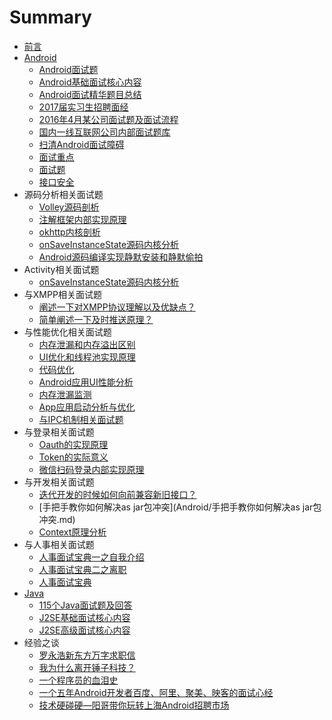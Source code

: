 # Summary

* [前言](README.md)
* [Android](Android/README.md)
  * [Android面试题](Android/Android面试题.md)
  * [Android基础面试核心内容](Android/Android基础面试核心内容.md)
  * [Android面试精华题目总结](Android/Android面试精华题目总结.md)
  * [2017届实习生招聘面经](Android/2017届实习生招聘面经.md)
  * [2016年4月某公司面试题及面试流程](Android/2016年4月某公司面试题及面试流程.md)
  * [国内一线互联网公司内部面试题库](Android/国内一线互联网公司内部面试题库.md)
  * [扫清Android面试障碍](Android/扫清Android面试障碍.md)
  * [面试重点](Android/面试重点.md)
  * [面试题](Android/面试题.md)
  * [接口安全](Android/接口安全.md)
* 源码分析相关面试题
  * [Volley源码剖析](Android/Volley源码剖析.md)
  * [注解框架内部实现原理](Android/注解框架内部实现原理.md)
  * [okhttp内核剖析](Android/okhttp内核剖析.md)
  * [onSaveInstanceState源码内核分析](Android/onSaveInstanceState源码内核分析.md)
  * [Android源码编译实现静默安装和静默偷拍](Android/Android源码编译实现静默安装和静默偷拍.md)
* Activity相关面试题
  * [onSaveInstanceState源码内核分析](Android/onSaveInstanceState源码内核分析.md)
* 与XMPP相关面试题
  * [阐述一下对XMPP协议理解以及优缺点？](Android/阐述一下对XMPP协议理解以及优缺点？.md)
  * [简单阐述一下及时推送原理？](Android/简单阐述一下及时推送原理？.md)
* 与性能优化相关面试题
  * [内存泄漏和内存溢出区别](Android/与性能优化相关试题一.md)
  * [UI优化和线程池实现原理](Android/与性能优化相关试题二.md)
  * [代码优化](Android/与性能优化相关试题三.md)
  * [Android应用UI性能分析](Android/Android应用UI性能分析.md)
  * [内存泄漏监测](Android/内存泄漏监测.md)
  * [App应用启动分析与优化](Android/App应用启动分析与优化.md)
  * [与IPC机制相关面试题](Android/与IPC机制相关面试题.md)
* 与登录相关面试题
  * [Oauth的实现原理](Android/Oauth的实现原理.md)
  * [Token的实际意义](Android/token的实际意义.md)
  * [微信扫码登录内部实现原理](Android/微信扫码登录内部实现原理.md)
* 与开发相关面试题
  * [迭代开发的时候如何向前兼容新旧接口？](Android/迭代开发的时候如何向前兼容新旧接口？.md)
  * [手把手教你如何解决as jar包冲突](Android/手把手教你如何解决as jar包冲突.md)
  * [Context原理分析](Android/Context原理分析.md)
* 与人事相关面试题
  * [人事面试宝典一之自我介绍](HR/人事面试宝典一之自我介绍.md)
  * [人事面试宝典二之离职](HR/人事面试宝典二之离职.md)
  * [人事面试宝典](HR/人事面试宝典.md)
* [Java](Java/README.md)
  * [115个Java面试题及回答](Java/115个Java面试题及回答.md)
  * [J2SE基础面试核心内容](Java/J2SE基础面试核心内容.md)
  * [J2SE高级面试核心内容](Java/J2SE高级面试核心内容.md)
* 经验之谈
  * [罗永浩新东方万字求职信](chapter1/罗永浩新东方万字求职信.md)
  * [我为什么离开锤子科技？](chapter1/我为什么离开锤子科技？.md)
  * [一个程序员的血泪史](chapter1/一个程序员的血泪史.md)
  * [一个五年Android开发者百度、阿里、聚美、映客的面试心经](chapter1/一个五年Android开发者百度、阿里、聚美、映客的面试心经.md)
  * [技术硬碰硬—阳哥带你玩转上海Android招聘市场](Android/技术硬碰硬—阳哥带你玩转上海Android招聘市场.md)
